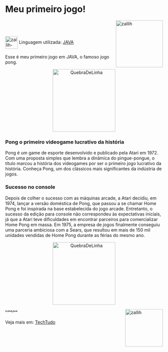 # Meu primeiro jogo!


<img align="right" alt="zallih" width="150" src="https://media.discordapp.net/attachments/783761333358166056/872618413040730133/WhatsApp_Image_2021-08-04_at_19.42.37.jpeg?width=370&height=370">
  <br><br>
<div style="display: inline_block"><br>
 
  <img align="center" alt="zallih-JAVA" height="40" width="40" src="https://cdn.jsdelivr.net/gh/devicons/devicon/icons/java/java-original.svg">
  Linguagem utilizada: <a href="https://www.java.com/">JAVA</a><br><br>
  Esse é meu primeiro jogo em JAVA, o famoso jogo pong.

  <p align="middle">
  <img width="200" alt="QuebraDeLinha" src="https://media.discordapp.net/attachments/783761333358166056/875852044928425984/divider-2461548_640.png">
  </p>
  
  <h3>Pong o primeiro videogame lucrativo da história</h3>
  
  Pong é um game de esporte desenvolvido e publicado pela Atari em 1972. Com uma proposta simples que lembra a dinâmica do pingue-pongue, o título marcou a história dos videogames por ser o primeiro jogo lucrativo da história. Conheça Pong, um dos clássicos mais significantes da indústria de jogos.
  
  
  <h3>Sucesso no console</h3>
Depois de colher o sucesso com as máquinas arcade, a Atari decidiu, em 1974, lançar a versão doméstica de Pong, que passou a se chamar Home Pong e foi inspirada na base estabelecida do jogo arcade.
  Entretanto, o sucesso da edição para console não correspondeu às expectativas iniciais, já que a Atari teve dificuldades em encontrar parceiros para comercializar Home Pong em massa. Em 1975, a empresa de jogos finalmente conseguiu uma parceria ambiciosa com a Sears, que resultou em mais de 150 mil unidades vendidas de Home Pong durante as férias do mesmo ano.
  
  <p align="middle">
  <img width="200" alt="QuebraDeLinha" src="https://media.discordapp.net/attachments/783761333358166056/875852044928425984/divider-2461548_640.png">
  </p>
  
  <img align="right" alt="zallih" width="120" src="https://cdn.discordapp.com/attachments/882354770709479427/885547375156944906/my-octocat-1631200526625.png"> ᶜʳᵉᵈᶦᵗᵒˢ

  Veja mais em: <a href ="https://www.techtudo.com.br/noticias/noticia/2016/03/conheca-pong-o-primeiro-videogame-lucrativo-da-historia.html">TechTudo</a>
</div>
